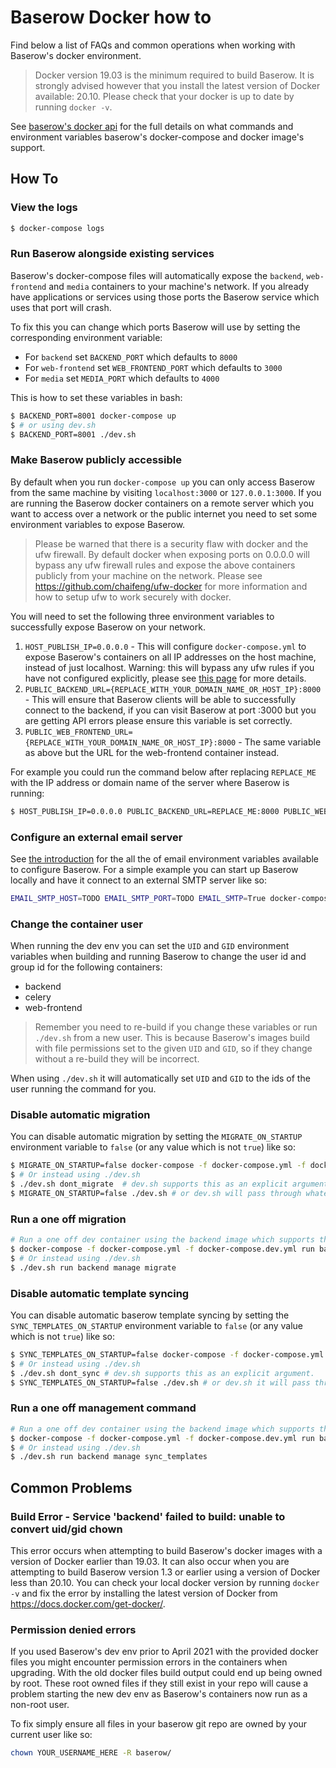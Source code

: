 # Baserow Docker how to

Find below a list of FAQs and common operations when working with Baserow's docker
environment.

> Docker version 19.03 is the minimum required to build Baserow. It is strongly
> advised however that you install the latest version of Docker available: 20.10.
> Please check that your docker is up to date by running `docker -v`.

See [baserow's docker api](../reference/baserow-docker-api.md) for the full details on
what commands and environment variables baserow's docker-compose and docker image's
support.

## How To

### View the logs

```bash
$ docker-compose logs 
```

### Run Baserow alongside existing services

Baserow's docker-compose files will automatically expose the `backend`, `web-frontend`
and `media` containers to your machine's network. If you already have applications or
services using those ports the Baserow service which uses that port will crash.

To fix this you can change which ports Baserow will use by setting the corresponding
environment variable:

- For `backend` set `BACKEND_PORT` which defaults to `8000`
- For `web-frontend` set `WEB_FRONTEND_PORT` which defaults to `3000`
- For `media` set `MEDIA_PORT` which defaults to `4000`

This is how to set these variables in bash:

```bash
$ BACKEND_PORT=8001 docker-compose up 
$ # or using dev.sh
$ BACKEND_PORT=8001 ./dev.sh
```

### Make Baserow publicly accessible

By default when you run `docker-compose up` you can only access Baserow from the same
machine by visiting `localhost:3000` or `127.0.0.1:3000`. If you are running the Baserow
docker containers on a remote server which you want to access over a network or the
public internet you need to set some environment variables to expose Baserow.

> Please be warned that there is a security flaw with docker and the ufw firewall.
> By default docker when exposing ports on 0.0.0.0 will bypass any ufw firewall rules
> and expose the above containers publicly from your machine on the network. Please see
> https://github.com/chaifeng/ufw-docker for more information and how to setup ufw to
> work securely with docker.

You will need to set the following three environment variables to successfully expose
Baserow on your network.

1. `HOST_PUBLISH_IP=0.0.0.0` - This will configure `docker-compose.yml` to expose
   Baserow's containers on all IP addresses on the host machine, instead of just
   localhost. Warning: this will bypass any ufw rules if you have not configured
   explicitly, please see [this page](https://github.com/chaifeng/ufw-docker) for more
   details.
2. `PUBLIC_BACKEND_URL={REPLACE_WITH_YOUR_DOMAIN_NAME_OR_HOST_IP}:8000` - This will
   ensure that Baserow clients will be able to successfully connect to the backend,
   if you can visit Baserow at port :3000 but you are getting API errors please ensure
   this variable is set correctly.
3. `PUBLIC_WEB_FRONTEND_URL={REPLACE_WITH_YOUR_DOMAIN_NAME_OR_HOST_IP}:8000` - The same
   variable as above but the URL for the web-frontend container instead.
   
For example you could run the command below after replacing `REPLACE_ME` with the
IP address or domain name of the server where Baserow is running:

```bash
$ HOST_PUBLISH_IP=0.0.0.0 PUBLIC_BACKEND_URL=REPLACE_ME:8000 PUBLIC_WEB_FRONTEND_URL=REPLACE_ME:3000 docker-compose up 
```

### Configure an external email server

See [the introduction](../getting-started/introduction.md) for the all the of email
environment variables available to configure Baserow. For a simple example you can start
up Baserow locally and have it connect to an external SMTP server like so:

```bash
EMAIL_SMTP_HOST=TODO EMAIL_SMTP_PORT=TODO EMAIL_SMTP=True docker-compose up
```

### Change the container user

When running the dev env you can set the `UID` and `GID` environment variables when
building and running Baserow to change the user id and group id for the following
containers:

- backend
- celery
- web-frontend

> Remember you need to re-build if you change these variables or run `./dev.sh` from a
> new user.
> This is because Baserow's images build with file permissions set to the
> given `UID` and `GID`, so if they change without a re-build they will be incorrect.

When using `./dev.sh` it will automatically set `UID` and `GID` to the ids of the user
running the command for you.

### Disable automatic migration

You can disable automatic migration by setting the `MIGRATE_ON_STARTUP` environment
variable to `false` (or any value which is not `true`) like so:

```bash
$ MIGRATE_ON_STARTUP=false docker-compose -f docker-compose.yml -f docker-compose.dev.yml up -d
$ # Or instead using ./dev.sh 
$ ./dev.sh dont_migrate  # dev.sh supports this as an explicit argument.
$ MIGRATE_ON_STARTUP=false ./dev.sh # or dev.sh will pass through whatever you have set. 
```

### Run a one off migration

```bash
# Run a one off dev container using the backend image which supports the "manage" command like so:
$ docker-compose -f docker-compose.yml -f docker-compose.dev.yml run backend manage migrate
$ # Or instead using ./dev.sh 
$ ./dev.sh run backend manage migrate
```

### Disable automatic template syncing

You can disable automatic baserow template syncing by setting the
`SYNC_TEMPLATES_ON_STARTUP` environment variable to `false` (or any value which is
not `true`) like so:

```bash
$ SYNC_TEMPLATES_ON_STARTUP=false docker-compose -f docker-compose.yml -f docker-compose.dev.yml up -d
$ # Or instead using ./dev.sh 
$ ./dev.sh dont_sync # dev.sh supports this as an explicit argument.
$ SYNC_TEMPLATES_ON_STARTUP=false ./dev.sh # or dev.sh it will pass through whatever you have set. 
```

### Run a one off management command

```bash
# Run a one off dev container using the backend image which supports the "manage" command like so:
$ docker-compose -f docker-compose.yml -f docker-compose.dev.yml run backend manage sync_templates 
$ # Or instead using ./dev.sh 
$ ./dev.sh run backend manage sync_templates 
```

## Common Problems

### Build Error - Service 'backend' failed to build: unable to convert uid/gid chown

This error occurs when attempting to build Baserow's docker images with a version of
Docker earlier than 19.03. It can also occur when you are attempting to build Baserow
version 1.3 or earlier using a version of Docker less than 20.10. You can check your
local docker version by running `docker -v` and fix the error by installing the latest
version of Docker from https://docs.docker.com/get-docker/.

### Permission denied errors

If you used Baserow's dev env prior to April 2021 with the provided docker files you
might encounter permission errors in the containers when upgrading. With the old docker
files build output could end up being owned by root. These root owned files if they
still exist in your repo will cause a problem starting the new dev env as Baserow's
containers now run as a non-root user.

To fix simply ensure all files in your baserow git repo are owned by your current user
like so:

```bash
chown YOUR_USERNAME_HERE -R baserow/
```